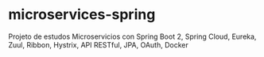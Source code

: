 # microservices-spring
Projeto de estudos Microservicios con Spring Boot 2, Spring Cloud, Eureka, Zuul, Ribbon, Hystrix, API RESTful, JPA, OAuth, Docker
